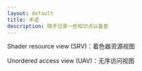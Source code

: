 ```yaml
---
layout: default
title: 术语
description: 随手记录一些知识点以备查
---
```


Shader resource view (SRV)：着色器资源视图

Unordered access view (UAV)：无序访问视图